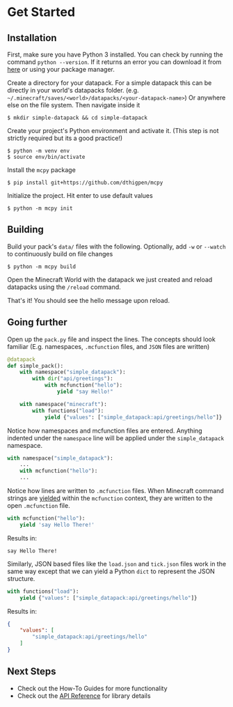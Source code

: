 # Get Started

## Installation

First, make sure you have Python 3 installed. You can check by running the command `python --version`. If it returns an error you can download it from [here](https://www.python.org/downloads/) or using your package manager.

Create a directory for your datapack. For a simple datapack this can be directly in your world's datapacks folder. (e.g. `~/.minecraft/saves/<world>/datapacks/<your-datapack-name>`) Or anywhere else on the file system. Then navigate inside it
```
$ mkdir simple-datapack && cd simple-datapack
```

Create your project's Python environment and activate it. (This step is not strictly required but its a good practice!)

```
$ python -m venv env
$ source env/bin/activate
```

Install the `mcpy` package

```
$ pip install git+https://github.com/dthigpen/mcpy
```


Initialize the project. Hit enter to use default values

```
$ python -m mcpy init
```

## Building

Build your pack's `data/` files with the following. Optionally, add `-w` or `--watch` to continuously build on file changes

```
$ python -m mcpy build
```

Open the Minecraft World with the datapack we just created and reload datapacks using the `/reload` command.

That's it! You should see the hello message upon reload.

## Going further

Open up the `pack.py` file and inspect the lines. The concepts should look familiar (E.g. namespaces, `.mcfunction` files, and `JSON` files are written)

```python title="pack.py"
@datapack
def simple_pack():
    with namespace("simple_datapack"):
        with dir("api/greetings"):
            with mcfunction("hello"):
                yield "say Hello!"

    with namespace("minecraft"):
        with functions("load"):
            yield {"values": ["simple_datapack:api/greetings/hello"]}
```

Notice how namespaces and mcfunction files are entered. Anything indented under the `namespace` line will be applied under the `simple_datapack` namespace.

```python title="pack.py"
with namespace("simple_datapack"):
    ...
    with mcfunction("hello"):
    ...
```

Notice how lines are written to `.mcfunction` files. When Minecraft command strings are [yielded](https://docs.python.org/3/reference/expressions.html#yieldexpr) within the `mcfunction` context, they are written to the open `.mcfunction` file.

```python title="pack.py"
with mcfunction("hello"):
    yield 'say Hello There!'
```

Results in:

```mcfunction title="hello.mcfunction"
say Hello There!
```

Similarly, JSON based files like the `load.json` and `tick.json` files work in the same way except that we can yield a Python `dict` to represent the JSON structure.

```python title="pack.py"
with functions("load"):
    yield {"values": ["simple_datapack:api/greetings/hello"]}
```

Results in:

```json title="load.json"
{
    "values": [
        "simple_datapack:api/greetings/hello"
    ]
}
```

## Next Steps

- Check out the How-To Guides for more functionality
- Check out the [API Reference](reference.md) for library details
